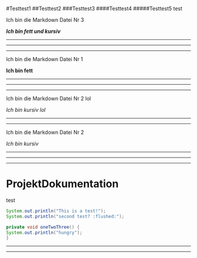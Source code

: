 #Testtest1
##Testtest2
###Testtest3
####Testtest4
#####Testtest5
test


Ich bin die Markdown Datei Nr 3

***Ich bin fett und kursiv***

---
---
---
Ich bin die Markdown Datei Nr 1

**Ich bin fett**

---
---
---
Ich bin die Markdown Datei Nr 2 lol

*Ich bin kursiv lol*

---
---
Ich bin die Markdown Datei Nr 2

*Ich bin kursiv*

---
---
---
# ProjektDokumentation

test

<!---prodoc at.diggah.lost.Test.ichwillesso -->
<!---start doc -->
```java
System.out.println("This is a test!");
System.out.println("second test? :flushed:");
```
<!---end doc -->
<!---prodoc at.diggah.lost.Test2.Test2_oneTwoThree_1 -->
<!---start doc -->
```java
private void oneTwoThree() {
System.out.println("hungry");
}
```
<!---end doc -->

---
---